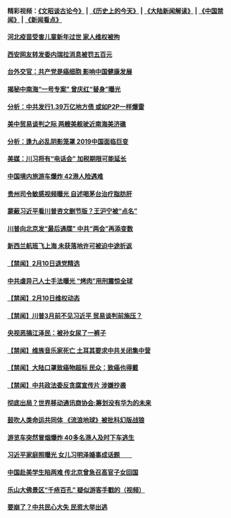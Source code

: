 #### 精彩视频：[《文昭谈古论今》](http://45.76.195.252/wenzhao) | [《历史上的今天》](http://45.76.195.252/today-in-history) | [《大陆新闻解读》](http://45.76.195.252/ntdtv-comedy) | [《中国禁闻》](http://45.76.195.252/ntdtv-news) | [《新闻看点》](http://45.76.195.252/news-insight) 

 #### [河北疫苗受害儿童新年过世 家人维权被拘](../pages/prog204/a102509257.md?t=02111531?t=02111330) 

#### [西安网友转发委内瑞拉消息被罚五百元](../pages/prog204/a102509245.md?t=02111531?t=02111330) 


#### [台外交官：共产党是癌细胞  影响中国健康发展](../pages/prog204/a102509227.md?t=02111531?t=02111330) 

#### [揭秘中南海“一号专案” 曾庆红“替身”曝光](../pages/prog204/a102509212.md?t=02111531?t=02111330) 

#### [分析：中共发行1.39万亿地方债 或如P2P一样爆雷](../pages/prog204/a102509218.md?t=02111531?t=02111330) 

#### [美中贸易谈判之际 两艘美舰驶近南海美济礁](../pages/prog204/a102509207.md?t=02111531?t=02111330) 

#### [分析：逢九必乱阴影笼罩 2019中国面临巨变](../pages/prog204/a102509172.md?t=02111531?t=02111330) 

#### [美媒：川习将有“电话会” 加税期限可能延长](../pages/prog204/a102509118.md?t=02111531?t=02111330) 

#### [中国境内旅游车爆炸 42港人险遇难](../pages/prog204/a102509090.md?t=02111531?t=02111330) 

#### [贵州司令敏感视频曝光 自述喝茅台治疗脂肪肝](../pages/prog204/a102509061.md?t=02111531?t=02111330) 

#### [蒙蔽习近平看川普咨文删节版？王沪宁被“点名”](../pages/prog204/a102509044.md?t=02111531?t=02111330) 

#### [川普向北京发“最后通牒” 中共“两会”再添变数](../pages/prog204/a102509007.md?t=02111531?t=02111330) 

#### [新西兰航班飞上海 未获落地许可被迫中途折返](../pages/prog204/a102508987.md?t=02111531?t=02111330) 


#### [【禁闻】2月10日退党精选](../pages/prog204/a102508968.md?t=02111531?t=02111330) 

#### [中共虐异己人士手法曝光  “烤肉”用刑震惊全球](../pages/prog204/a102508943.md?t=02111531?t=02111330) 

#### [【禁闻】2月10日维权动态](../pages/prog204/a102508954.md?t=02111531?t=02111330) 

#### [【禁闻】川普3月前不见习近平 贸易谈判前施压？](../pages/prog204/a102508931.md?t=02111531?t=02111330) 

#### [央视恶搞江泽民：被孙女尿了一裤子](../pages/prog204/a102508903.md?t=02111531?t=02111330) 

#### [【禁闻】维族音乐家死亡 土耳其要求中共关闭集中营](../pages/prog204/a102508918.md?t=02111531?t=02111330) 

#### [【禁闻】大陆口罩致癌物超标 民众：致癌也得戴](../pages/prog204/a102508840.md?t=02111531?t=02111330) 

#### [【禁闻】中共政法委反贪腐宣传片 涉嫌抄袭](../pages/prog204/a102508842.md?t=02111531?t=02111330) 

#### [彻底出局？世界移动通讯商协会:筹划没有华为的未来](../pages/prog204/a102508789.md?t=02111531?t=02111330) 

#### [鼓吹人类命运共同体 《流浪地球》被批科幻版战狼](../pages/prog204/a102508724.md?t=02111531?t=02111330) 

#### [游览车突然冒烟爆炸 40多名港人及时下车逃生](../pages/prog204/a102508684.md?t=02111531?t=02111330) 

#### [习近平家庭照曝光 女儿习明泽婚事成话题　　](../pages/prog204/a102508514.md?t=02111531?t=02111330) 

#### [中国赴美学生陷两难 传北京曾急召高官子女回国](../pages/prog204/a102508606.md?t=02111531?t=02111330) 

#### [乐山大佛景区“千疮百孔” 疑似游客手戳的（视频）](../pages/prog204/a102508598.md?t=02111531?t=02111330) 

#### [要崩了？中共民心大失 民资大举出逃](../pages/prog204/a102508581.md?t=02111531?t=02111330) 

